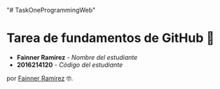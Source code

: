 "# TaskOneProgrammingWeb" 

# Tarea de fundamentos de GitHub 🚀

* **Fainner Ramirez** - *Nombre del estudiante* 
* **2016214120** - *Código del estudiante*

por [Fainner Ramirez](https://github.com/fainnerramirez) 🤓.